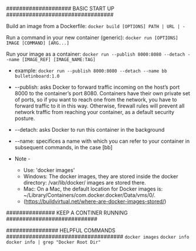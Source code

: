 #################### BASIC START UP #################################

Build an image from a Dockerfile: `docker build [OPTIONS] PATH | URL | -`

Run a command in your new container (generic): `docker run [OPTIONS] IMAGE [COMMAND] [ARG...]`

Run your image as a container: `docker run --publish 8000:8080 --detach --name [IMAGE_REF] [IMAGE_NAME:TAG]`
* example: `docker run --publish 8000:8080 --detach --name bb bulletinboard:1.0`
* --publish: asks Docker to forward traffic incoming on the host’s port 8000 to the container’s port 8080. Containers have their own private set of ports, so if you want to reach one from the network, you have to forward traffic to it in this way. Otherwise, firewall rules will prevent all network traffic from reaching your container, as a default security posture.
* --detach: asks Docker to run this container in the background
* --name: specifices a name with which you can refer to your container in subsequent commands, in the case [bb]

* Note -
	- Use: 'docker images' 
 	- Windows: The docker images, they are stored inside the docker directory: /var/lib/docker/ images are stored there.
	- Mac: On a Mac, the default location for Docker images is:  ~/Library/Containers/com.docker.docker/Data/vms/0/.
	- (https://buildvirtual.net/where-are-docker-images-stored/)

############### KEEP A CONTINER RUNNING ############################








################ HELPFUL COMMANDS ####################################
`docker images`
`docker info`
`docker info | grep "Docker Root Dir"`
